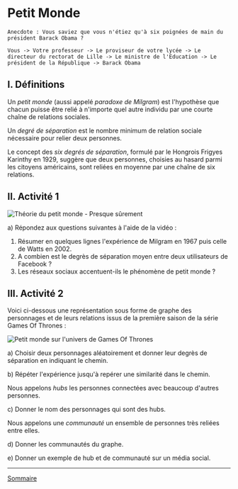 # Petit Monde

```
Anecdote : Vous saviez que vous n'étiez qu'à six poignées de main du président Barack Obama ?

Vous -> Votre professeur -> Le proviseur de votre lycée -> Le directeur du rectorat de Lille -> Le ministre de l'Education -> Le président de la République -> Barack Obama
```
## I. Définitions

Un *petit monde* (aussi appelé *paradoxe de Milgram*) est l'hypothèse que chacun puisse être relié à n'importe quel autre individu par une courte chaîne de relations sociales.

Un *degré de séparation* est le nombre minimum de relation sociale nécessaire pour relier deux personnes.

Le concept des *six degrés de séparation*, formulé par le Hongrois Frigyes Karinthy en 1929, suggère que deux personnes, choisies au hasard parmi les citoyens américains, sont reliées en moyenne par une chaîne de six relations.

## II. Activité 1

![Théorie du petit monde - Presque sûrement](https://youtu.be/gOiIQ0qGiCc)

a) Répondez aux questions suivantes à l'aide de la vidéo :

1. Résumer en quelques lignes l'expérience de Milgram en 1967 puis celle de Watts en 2002.
2. A combien est le degrès de séparation moyen entre deux utilisateurs de Facebook ?
3. Les réseaux sociaux accentuent-ils le phénomène de petit monde ?

## III. Activité 2

Voici ci-dessous une représentation sous forme de graphe des personnages et de leurs relations issus de la première saison de la série Games Of Thrones :

![Petit monde sur l'univers de Games Of Thrones](./img/petit_monde_got.png)

a) Choisir deux personnages aléatoirement et donner leur degrès de séparation en indiquant le chemin.

b) Répéter l'expérience jusqu'à repérer une similarité dans le chemin.

Nous appelons *hubs* les personnes connectées avec beaucoup d'autres personnes.

c) Donner le nom des personnages qui sont des hubs.

Nous appelons une *communauté* un ensemble de personnes très reliées entre elles.

d) Donner les communautés du graphe.

e) Donner un exemple de hub et de communauté sur un média social.

_____________

[Sommaire](./../README.md)